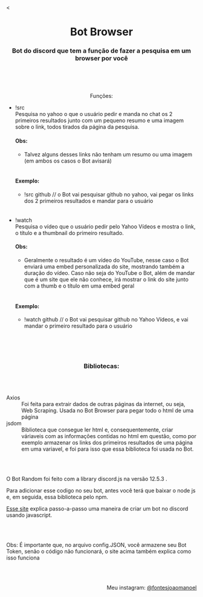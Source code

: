 <<h1 align="center">Bot Browser</h1>
<h3 align="center">Bot do discord que tem a função de fazer a pesquisa em um browser por você </h3>
<br/>
<br/>
<br/>
<p align="center">Funções:</p>

<ul> 

<li>!src</li>
 Pesquisa no yahoo o que o usuário pedir e manda no chat os 2 primeiros resultados junto com um pequeno resumo  e uma imagem sobre o link, todos tirados da página da pesquisa.
<br/>
<h4>Obs:</h4>
<ul>
<li>Talvez alguns desses links não tenham um resumo ou uma imagem (em ambos os casos o Bot avisará)</li>
</ul>
<br/>

<h4>Exemplo:</h4>
<ul>
<li> !src github // o Bot vai pesquisar github no yahoo, vai pegar os links dos 2 primeiros resultados e mandar para o usuário </li>
</ul>

<br/>
<br/>

<li>!watch</li>
Pesquisa o vídeo que o usuário pedir pelo Yahoo Vídeos e mostra o link, o título e a thumbnail do primeiro resultado.
<br/>
<h4>Obs:</h4>
<ul>
<li>Geralmente o resultado é um vídeo do YouTube, nesse caso o Bot enviará uma embed personalizada do site, mostrando também a duração do vídeo. Caso não seja do YouTube o Bot, além de mandar que é um site que ele não conhece, irá mostrar o link do site junto com a thumb e o título em uma embed geral</li>
</ul>
<br/>

<h4>Exemplo:</h4>
<ul>
<li> !watch github // o Bot vai pesquisar github no Yahoo Vídeos, e vai mandar o primeiro resultado para o usuário </li>
</ul>
<br/>
<br/>
</ul>

<br/>
<h3 align="center">Bibliotecas:</h3>
<br/>
<br/>
<dl>
<dt>Axios</dt>
<dd>Foi feita para extrair dados de outras páginas da internet, ou seja, Web Scraping. Usada no Bot Browser para pegar todo o html de uma página </dd>
<dt>jsdom</dt>
<dd>Biblioteca que consegue ler html e, consequentemente, criar váriaveis com as informações contidas no html em questão, como por exemplo armazenar os links dos primeiros resultados de uma página em uma variavel, e foi para isso que essa biblioteca foi usada no Bot. </dd>
</dl>
<br/>
<br/>
<p>O Bot Random foi feito com a library discord.js na versão 12.5.3 .</p>
<p>Para adicionar esse codigo no seu bot, antes você terá que baixar o node js e, em seguida, essa biblioteca pelo npm.
<p><a href="https://www.digitalocean.com/community/tutorials/how-to-build-a-discord-bot-with-node-js-pt">Esse site</a> explica passo-a-passo uma maneira de criar um bot no discord usando javascript.</p>
<br/>
<br/>
<p>Obs: É importante que, no arquivo config.JSON, você armazene seu Bot Token, senão o código não funcionará, o site acima também explica como isso funciona</p>
<br/>
<br/>
<p align="right">Meu instagram: <a href="https://www.instagram.com/fontesjoaomanoel/">@fontesjoaomanoel
